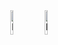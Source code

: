 <div align="center">
   <img alt="bonfire" width="10%" src="[https://media.tenor.com/drxH1lO9cfEAAAAi/dark-souls-bonfire.gif](https://i.pinimg.com/originals/e6/10/9e/e6109e32a9ac1a8f2496d7fba78e9c84.gif)"/>
  <img alt="bonfire" width="10%" src="https://media.tenor.com/drxH1lO9cfEAAAAi/dark-souls-bonfire.gif"/>
</div>
